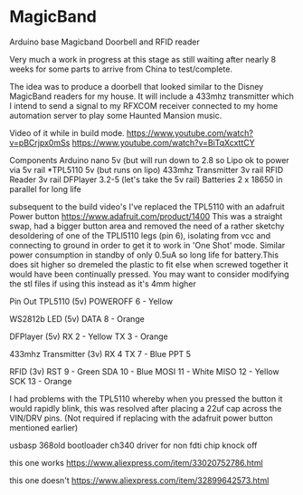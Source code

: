 # MagicBand
Arduino base Magicband Doorbell and RFID reader

Very much a work in progress at this stage as still waiting after nearly 8 weeks for some parts to arrive from China to test/complete.

The idea was to produce a doorbell that looked similar to the Disney MagicBand readers for my house. It will include a 433mhz transmitter which I intend to send a signal to my RFXCOM receiver connected to my home automation server to play some Haunted Mansion music.

Video of it while in build mode.
https://www.youtube.com/watch?v=pBCrjpx0mSs
https://www.youtube.com/watch?v=BiTqXcxttCY

Components
Arduino nano 5v (but will run down to 2.8 so Lipo ok to power via 5v rail
*TPL5110 5v (but runs on lipo)
433mhz Transmitter 3v rail
RFID Reader 3v rail
DFPlayer 3.2-5 (let's take the 5v rail)
Batteries 2 x 18650 in parallel for long life

subsequent to the build video's I've replaced the TPL5110 with an adafruit Power button https://www.adafruit.com/product/1400
This was a straight swap, had a bigger button area and removed the need of a rather sketchy desoldering of one of the TPLl5110 legs (pin 6), isolating from vcc and connecting to ground in order to get it to work in 'One Shot' mode. Similar power consumption in standby of only 0.5uA so long life for battery.This does sit higher so dremeled the plastic to fit else when screwed together it would have been continually pressed. You may want to consider modifying the stl files if using this instead as it's 4mm higher


Pin Out
TPL5110 (5v)
	POWEROFF	6 - Yellow

WS2812b LED (5v)
	DATA		8 - Orange

DFPlayer (5v)
	RX		2 - Yellow
	TX		3 - Orange

433mhz Transmitter (3v)
	RX		4
	TX		7 - Blue
	PPT		5

RFID (3v)
	RST   		9  - Green
	SDA  		10 - Blue
	MOSI 		11 - White
	MISO 		12 - Yellow
	SCK 		13 - Orange

I had problems with the TPL5110 whereby when you pressed the button it would rapidly blink, this was resolved after placing a 22uf cap across the VIN/DRV pins. (Not required if replacing with the adafruit power button mentioned earlier)


usbasp
368old bootloader
ch340 driver for non fdti chip knock off

this one works
https://www.aliexpress.com/item/33020752786.html

this one doesn't
https://www.aliexpress.com/item/32899642573.html
